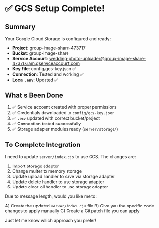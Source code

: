 # ✅ GCS Setup Complete!

## Summary

Your Google Cloud Storage is configured and ready:

- **Project**: group-image-share-473717
- **Bucket**: group-image-share  
- **Service Account**: wedding-photo-uploader@group-image-share-473717.iam.gserviceaccount.com
- **Key File**: config/gcs-key.json ✅
- **Connection**: Tested and working ✅
- **Local `.env`**: Updated ✅

## What's Been Done

1. ✅ Service account created with proper permissions
2. ✅ Credentials downloaded to `config/gcs-key.json`
3. ✅ `.env` updated with correct bucket/project
4. ✅ Connection tested successfully
5. ✅ Storage adapter modules ready (`server/storage/`)

## To Complete Integration

I need to update `server/index.cjs` to use GCS. The changes are:

1. Import storage adapter
2. Change multer to memory storage
3. Update upload handler to save via storage adapter
4. Update delete handler to use storage adapter
5. Update clear-all handler to use storage adapter

Due to message length, would you like me to:

A) Create the updated `server/index.cjs` file
B) Give you the specific code changes to apply manually
C) Create a Git patch file you can apply

Just let me know which approach you prefer!
